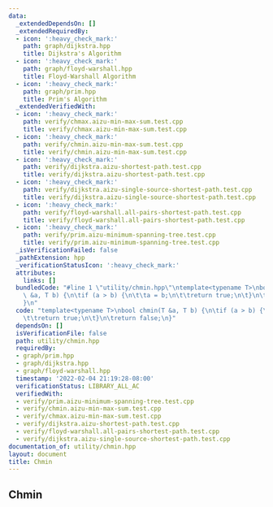 ```yaml
---
data:
  _extendedDependsOn: []
  _extendedRequiredBy:
  - icon: ':heavy_check_mark:'
    path: graph/dijkstra.hpp
    title: Dijkstra's Algorithm
  - icon: ':heavy_check_mark:'
    path: graph/floyd-warshall.hpp
    title: Floyd-Warshall Algorithm
  - icon: ':heavy_check_mark:'
    path: graph/prim.hpp
    title: Prim's Algorithm
  _extendedVerifiedWith:
  - icon: ':heavy_check_mark:'
    path: verify/chmax.aizu-min-max-sum.test.cpp
    title: verify/chmax.aizu-min-max-sum.test.cpp
  - icon: ':heavy_check_mark:'
    path: verify/chmin.aizu-min-max-sum.test.cpp
    title: verify/chmin.aizu-min-max-sum.test.cpp
  - icon: ':heavy_check_mark:'
    path: verify/dijkstra.aizu-shortest-path.test.cpp
    title: verify/dijkstra.aizu-shortest-path.test.cpp
  - icon: ':heavy_check_mark:'
    path: verify/dijkstra.aizu-single-source-shortest-path.test.cpp
    title: verify/dijkstra.aizu-single-source-shortest-path.test.cpp
  - icon: ':heavy_check_mark:'
    path: verify/floyd-warshall.all-pairs-shortest-path.test.cpp
    title: verify/floyd-warshall.all-pairs-shortest-path.test.cpp
  - icon: ':heavy_check_mark:'
    path: verify/prim.aizu-minimum-spanning-tree.test.cpp
    title: verify/prim.aizu-minimum-spanning-tree.test.cpp
  _isVerificationFailed: false
  _pathExtension: hpp
  _verificationStatusIcon: ':heavy_check_mark:'
  attributes:
    links: []
  bundledCode: "#line 1 \"utility/chmin.hpp\"\ntemplate<typename T>\nbool chmin(T\
    \ &a, T b) {\n\tif (a > b) {\n\t\ta = b;\n\t\treturn true;\n\t}\n\treturn false;\n\
    }\n"
  code: "template<typename T>\nbool chmin(T &a, T b) {\n\tif (a > b) {\n\t\ta = b;\n\
    \t\treturn true;\n\t}\n\treturn false;\n}"
  dependsOn: []
  isVerificationFile: false
  path: utility/chmin.hpp
  requiredBy:
  - graph/prim.hpp
  - graph/dijkstra.hpp
  - graph/floyd-warshall.hpp
  timestamp: '2022-02-04 21:19:28-08:00'
  verificationStatus: LIBRARY_ALL_AC
  verifiedWith:
  - verify/prim.aizu-minimum-spanning-tree.test.cpp
  - verify/chmin.aizu-min-max-sum.test.cpp
  - verify/chmax.aizu-min-max-sum.test.cpp
  - verify/dijkstra.aizu-shortest-path.test.cpp
  - verify/floyd-warshall.all-pairs-shortest-path.test.cpp
  - verify/dijkstra.aizu-single-source-shortest-path.test.cpp
documentation_of: utility/chmin.hpp
layout: document
title: Chmin
---
```


## Chmin